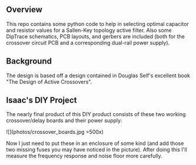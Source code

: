 ## Overview
This repo contains some python code to help in selecting optimal capacitor and resistor values for a Sallen-Key topology active filter. Also some DipTrace schematics, PCB layouts, and gerbers are included (both for the crossover circuit PCB and a corresponding dual-rail power supply).

## Background
The design is based off a design contained in Douglas Self's excellent book "The Design of Active Crossovers".

## Isaac's DIY Project

The nearly final product of this DIY product consists of these two working crossover/delay boards and their power supply:

![](photos/crossover_boards.jpg =500x)

Now I just need to put these in an enclosure of some kind (and add those two missing fuses you may have noticed in the picture). After doing this I'll measure the frequency response and noise floor more carefully.

